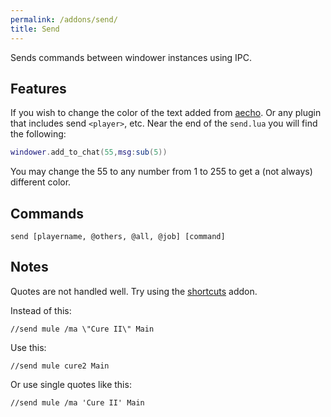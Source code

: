 ```yaml
---
permalink: /addons/send/
title: Send
---
```


Sends commands between windower instances using IPC.

## Features

If you wish to change the color of the text added from [aecho](../aecho/). Or any plugin that includes send `<player>`, etc. Near the end of the `send.lua` you will find the following:

```lua
windower.add_to_chat(55,msg:sub(5))
```

You may change the 55 to any number from 1 to 255 to get a (not always) different color. 

## Commands

```
send [playername, @others, @all, @job] [command]
```

## Notes

Quotes are not handled well.  Try using the [shortcuts](../shortcuts/) addon.

Instead of this:
```
//send mule /ma \"Cure II\" Main
```

Use this:
```
//send mule cure2 Main
```

Or use single quotes like this:
```
//send mule /ma 'Cure II' Main
```

